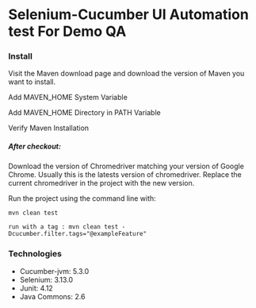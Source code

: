 # Selenium-Cucumber UI Automation test For Demo QA

### Install

Visit the Maven download page and download the version of Maven you want to install.

Add MAVEN_HOME System Variable

Add MAVEN_HOME Directory in PATH Variable

Verify Maven Installation

##### After checkout:

Download the version of Chromedriver matching your version of Google Chrome. Usually this is the latests version of chromedriver. 
Replace the current chromedriver in the project with the new version.

Run the project using the command line with:

```
mvn clean test

run with a tag : mvn clean test -Dcucumber.filter.tags="@exampleFeature"
```


### Technologies
* Cucumber-jvm:	5.3.0
* Selenium:		3.13.0
* Junit: 		4.12
* Java Commons: 2.6